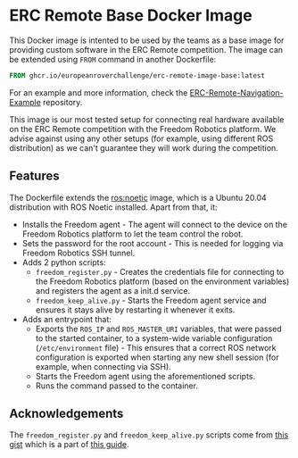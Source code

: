 # ERC Remote Base Docker Image
This Docker image is intented to be used by the teams as a base image for providing custom software in the ERC Remote competition.
The image can be extended using `FROM` command in another Dockerfile:
```Dockerfile
FROM ghcr.io/europeanroverchallenge/erc-remote-image-base:latest
```
For an example and more information, check the [ERC-Remote-Navigation-Example](https://github.com/EuropeanRoverChallenge/ERC-Remote-Navigation-Example) repository.

This image is our most tested setup for connecting real hardware available on the ERC Remote competition with the Freedom Robotics platform. We advise against using any other setups (for example, using different ROS distribution) as we can't guarantee they will work during the competition.

## Features
The Dockerfile extends the [ros:noetic](https://hub.docker.com/_/ros) image, which is a Ubuntu 20.04 distribution with ROS Noetic installed. Apart from that, it:
 - Installs the Freedom agent - The agent will connect to the device on the Freedom Robotics platform to let the team control the robot.
 - Sets the password for the root account - This is needed for logging via Freedom Robotics SSH tunnel.
 - Adds 2 python scripts:
   - `freedom_register.py` - Creates the credentials file for connecting to the Freedom Robotics platform (based on the environment variables) and registers the agent as a init.d service.
   - `freedom_keep_alive.py` - Starts the Freedom agent service and ensures it stays alive by restarting it whenever it exits.
 - Adds an entrypoint that:
   - Exports the `ROS_IP` and `ROS_MASTER_URI` variables, that were passed to the started container, to a system-wide variable configuration (`/etc/environment` file) - This ensures that a correct ROS network configuration is exported when starting any new shell session (for example, when connecting via SSH).
   - Starts the Freedom agent using the aforementioned scripts.
   - Runs the command passed to the container.

## Acknowledgements
The `freedom_register.py` and `freedom_keep_alive.py` scripts come from [this gist](https://gist.github.com/hcl337/12113fd6099d061e6283c2ed80a62610) which is a part of [this guide](https://docs.freedomrobotics.ai/docs/deploying-with-docker). 